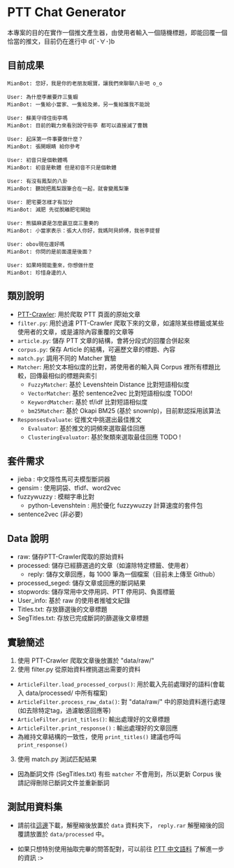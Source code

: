 # PTT Chat Generator

本專案的目的在實作一個推文產生器，由使用者輸入一個隨機標題，即能回覆一個恰當的推文，目前仍在進行中 d(`･∀･)b

## 目前成果
```
MianBot: 您好，我是你的老朋友眠寶，讓我們來聊聊八卦吧 o_o

User: 為什麼李嚴要炸三隻蝦
MianBot: 一隻給小當家、一隻給及弟，另一隻給誰我不能說

User: 蘇美守得住街亭嗎
MianBot: 目前的戰力來看別說守街亭 都可以直接滅了曹魏

User: 起床第一件事要做什麼？
MianBot: 張開眼睛 給你參考

User: 初音只是個軟體嗎
MianBot: 初音是軟體 但是初音不只是個軟體

User: 有沒有鳳梨的八卦
MianBot: 聽說把鳳梨跟筆合在一起，就會變鳳梨筆

User: 肥宅要怎樣才有加分
MianBot: 減肥 先從脫離肥宅開始

User: 熊貓麻婆是怎麼贏豆腐三重奏的
MianBot: 小當家表示：張大人你好，我媽阿貝師傅，我爸李提督

User: obov現在還好嗎
MianBot: 你問的是前面還是後面？

User: 如果時間能重來，你想做什麼
MianBot: 珍惜身邊的人
```
## 類別說明

* [PTT-Crawler](https://github.com/zake7749/PTT-Crawler): 用於爬取 PTT 頁面的原始文章
* `filter.py`: 用於過濾 PTT-Crawler 爬取下來的文章，如濾除某些標籤或某些使用者的文章，或是濾除內容重覆的文章等
* `article.py`: 儲存 PTT 文章的結構，會將分段式的回覆合併起來
* `corpus.py`: 保存 Article 的結構，可遍歷文章的標題、內容
* `match.py`: 調用不同的 Matcher 實驗
* `Matcher`: 用於文本相似度的比對，將使用者的輸入與 Corpus 裡所有標題比較，回傳最相似的標題與索引
  * `FuzzyMatcher`: 基於 Levenshtein Distance 比對短語相似度
  * `VectorMatcher`: 基於 sentence2vec 比對短語相似度 TODO!
  * `KeywordMatcher`: 基於 tf/idf 比對短語相似度
  * `bm25Matcher`: 基於 Okapi BM25 (基於 snownlp)，目前默認採用該算法
* `ResponsesEvaluate`: 從推文中挑選出最佳推文
  * `Evaluator`: 基於推文的詞頻來選取最佳回應
  * `ClusteringEvaluator`: 基於聚類來選取最佳回應 TODO !
  
## 套件需求

* jieba : 中文隱性馬可夫模型斷詞器
* gensim : 使用詞袋、tfidf、word2vec
* fuzzywuzzy : 模糊字串比對
  * python-Levenshtein : 用於優化 fuzzywuzzy 計算速度的套件包
* sentence2vec (非必要)

## Data 說明

* raw: 儲存PTT-Crawler爬取的原始資料
* processed: 儲存已經篩選過的文章（如濾除特定標籤、使用者）
  * reply: 儲存文章回應，每 1000 筆為一個檔案（目前未上傳至 Github）
* processed_seged: 儲存文章或回應的斷詞結果
* stopwords: 儲存常用中文停用詞、PTT 停用詞、負面標籤
* User_info: 基於 raw 的使用者推噓文紀錄
* Titles.txt: 存放篩選後的文章標題
* SegTitles.txt: 存放已完成斷詞的篩選後文章標題

## 實驗簡述

1. 使用 PTT-Crawler 爬取文章後放置於 "data/raw/"
2. 使用 filter.py 從原始資料裡挑選出需要的資料
 - `ArticleFilter.load_processed_corpus()`: 用於載入先前處理好的語料(會載入 data/processed/ 中所有檔案)
 - `ArticleFilter.process_raw_data()`: 對 "data/raw/" 中的原始資料進行處理(如去除特定tag，過濾敏感回應等) 
 - `ArticleFilter.print_titles()`: 輸出處理好的文章標題
 - `ArticleFilter.print_response()` : 輸出處理好的文章回應
 - 為維持文章結構的一致性，使用 `print_titles()` 建議也呼叫 `print_response()`
3. 使用 match.py 測試匹配結果
 - 因為斷詞文件 (SegTitles.txt) 有些 `matcher` 不會用到，所以更新 Corpus 後請記得刪除已斷詞文件並重新斷詞
 
## 測試用資料集

* 請前往[這邊](https://drive.google.com/file/d/11JlbmYmuu00TfmfdAfyoGK_E3VMp8Vd_/view)下載，解壓縮後放置於 `data` 資料夾下，
`reply.rar` 解壓縮後的回覆請放置於 `data/processed` 中。

* 如果只想特別使用抽取完畢的問答配對，可以前往 [PTT 中文語料](https://github.com/zake7749/Gossiping-Chinese-Corpus) 了解進一步的資訊 :>
